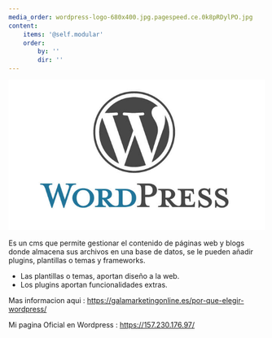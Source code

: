 ```yaml
---
media_order: wordpress-logo-680x400.jpg.pagespeed.ce.0k8pRDylPO.jpg
content:
    items: '@self.modular'
    order:
        by: ''
        dir: ''
---
```


![](wordpress-logo-680x400.jpg.pagespeed.ce.0k8pRDylPO.jpg)

Es un cms que permite gestionar el contenido de páginas web y blogs donde almacena sus archivos en una base de datos, se le pueden añadir plugins, plantillas o temas y frameworks.
* Las plantillas o temas, aportan diseño a la web.
* Los plugins aportan funcionalidades extras. 

Mas informacion aqui : https://galamarketingonline.es/por-que-elegir-wordpress/                          

Mi pagina Oficial en Wordpress : https://157.230.176.97/

